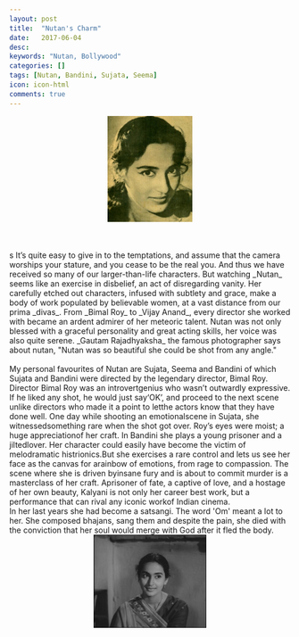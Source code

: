 ```yaml
---
layout: post
title:  "Nutan's Charm"
date:   2017-06-04
desc: 
keywords: "Nutan, Bollywood"
categories: []
tags: [Nutan, Bandini, Sujata, Seema]
icon: icon-html
comments: true
---
```


<div style="display: flex; justify-content: center;">
<img src="https://raw.githubusercontent.com/sabSAThai/sabSAThai.github.io/master/static/assets/img/blog/nutan/nutan_1.jpg" width="30%" height="30%" align="middle">
</div>
<br>
<br>
<br>s
It’s quite easy to give in to the temptations, and assume that the camera worships your stature, and you cease to be the real you. And thus we have received so many of our larger-than-life characters. But watching _Nutan_ seems like an exercise in disbelief, an act of disregarding vanity. Her carefully etched out characters, infused with subtlety and grace, make a body of work populated by believable women, at a vast distance from our prima _divas_. From _Bimal Roy_ to _Vijay Anand_, every director she worked with became an ardent admirer of her meteoric talent. Nutan was not only blessed with a graceful personality and great acting skills, her voice was also quite serene. _Gautam Rajadhyaksha_ the famous photographer says about nutan, "Nutan was so beautiful she could be shot from any angle." 
<br>
<br>
My personal favourites of Nutan are Sujata, Seema and Bandini of which Sujata and Bandini were directed by the legendary director, Bimal Roy. Director Bimal Roy was an introvertgenius who wasn’t outwardly expressive. If he liked any shot, he would just say‘OK’, and proceed to the next scene unlike directors who made it a point to letthe actors know that they have done well. One day while shooting an emotionalscene in Sujata, she witnessedsomething rare when the shot got over. Roy’s eyes were moist; a huge appreciationof her craft. In Bandini she plays a young prisoner and a jiltedlover. Her character could easily have become the victim of melodramatic histrionics.But she exercises a rare control and lets us see her face as the canvas for arainbow of emotions, from rage to compassion. The scene where she is driven byinsane fury and is about to commit murder is a masterclass of her craft. Aprisoner of fate, a captive of love, and a hostage of her own beauty, Kalyani is not only her career best work, but a performance that can rival any iconic workof Indian cinema.

<br>
In her last years she had become a satsangi. The word 'Om' meant a lot to her. She composed bhajans, sang them and despite the pain, she died with the conviction that her soul would merge with God after it fled the body.


<div style="display: flex; justify-content: center;">
<img src="https://raw.githubusercontent.com/sabSAThai/sabSAThai.github.io/master/static/assets/img/blog/nutan/nutan_2.jpg" alt="Nutan in Bandini"  width="40%" height="40%" align="middle">
</div>